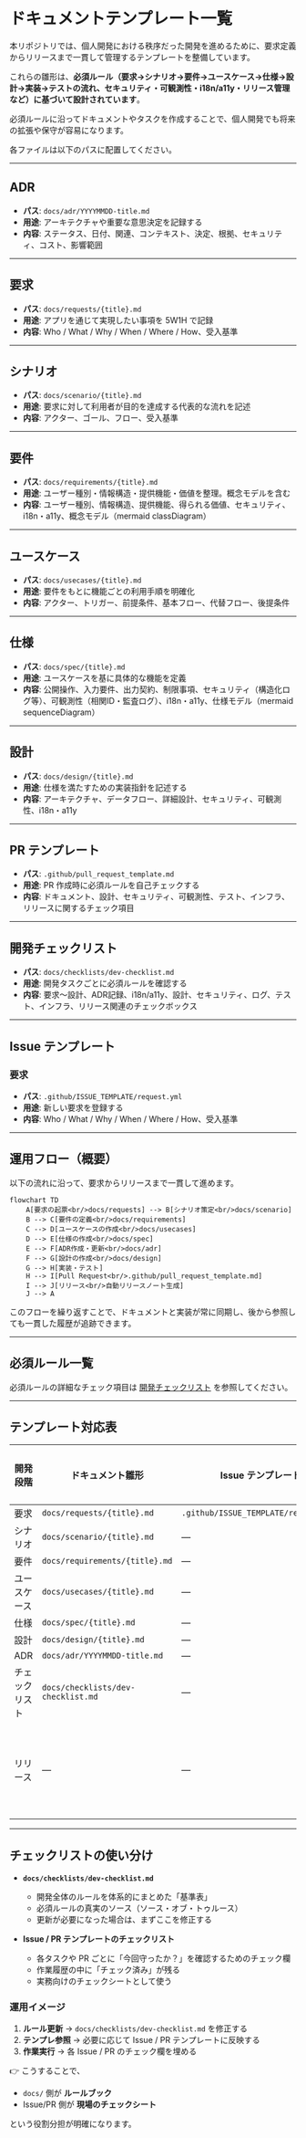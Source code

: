 # ドキュメントテンプレート一覧

本リポジトリでは、個人開発における秩序だった開発を進めるために、要求定義からリリースまで一貫して管理するテンプレートを整備しています。

これらの雛形は、**必須ルール（要求→シナリオ→要件→ユースケース→仕様→設計→実装→テストの流れ、セキュリティ・可観測性・i18n/a11y・リリース管理など）に基づいて設計されています**。

必須ルールに沿ってドキュメントやタスクを作成することで、個人開発でも将来の拡張や保守が容易になります。

各ファイルは以下のパスに配置してください。

---

## ADR
- **パス**: `docs/adr/YYYYMMDD-title.md`
- **用途**: アーキテクチャや重要な意思決定を記録する
- **内容**: ステータス、日付、関連、コンテキスト、決定、根拠、セキュリティ、コスト、影響範囲

---

## 要求
- **パス**: `docs/requests/{title}.md`
- **用途**: アプリを通じて実現したい事項を 5W1H で記録
- **内容**: Who / What / Why / When / Where / How、受入基準

---

## シナリオ
- **パス**: `docs/scenario/{title}.md`
- **用途**: 要求に対して利用者が目的を達成する代表的な流れを記述
- **内容**: アクター、ゴール、フロー、受入基準

---

## 要件
- **パス**: `docs/requirements/{title}.md`
- **用途**: ユーザー種別・情報構造・提供機能・価値を整理。概念モデルを含む
- **内容**: ユーザー種別、情報構造、提供機能、得られる価値、セキュリティ、i18n・a11y、概念モデル（mermaid classDiagram）
---

## ユースケース
- **パス**: `docs/usecases/{title}.md`
- **用途**: 要件をもとに機能ごとの利用手順を明確化
- **内容**: アクター、トリガー、前提条件、基本フロー、代替フロー、後提条件

---

## 仕様
- **パス**: `docs/spec/{title}.md`
- **用途**: ユースケースを基に具体的な機能を定義
- **内容**: 公開操作、入力要件、出力契約、制限事項、セキュリティ（構造化ログ等）、可観測性（相関ID・監査ログ）、i18n・a11y、仕様モデル（mermaid sequenceDiagram）

---

## 設計
- **パス**: `docs/design/{title}.md`
- **用途**: 仕様を満たすための実装指針を記述する
- **内容**: アーキテクチャ、データフロー、詳細設計、セキュリティ、可観測性、i18n・a11y

---

## PR テンプレート
- **パス**: `.github/pull_request_template.md`
- **用途**: PR 作成時に必須ルールを自己チェックする
- **内容**: ドキュメント、設計、セキュリティ、可観測性、テスト、インフラ、リリースに関するチェック項目

---

## 開発チェックリスト
- **パス**: `docs/checklists/dev-checklist.md`
- **用途**: 開発タスクごとに必須ルールを確認する
- **内容**: 要求〜設計、ADR記録、i18n/a11y、設計、セキュリティ、ログ、テスト、インフラ、リリース関連のチェックボックス

---

## Issue テンプレート

### 要求
- **パス**: `.github/ISSUE_TEMPLATE/request.yml`
- **用途**: 新しい要求を登録する
- **内容**: Who / What / Why / When / Where / How、受入基準

---

## 運用フロー（概要）

以下の流れに沿って、要求からリリースまで一貫して進めます。

```mermaid
flowchart TD
    A[要求の起票<br/>docs/requests] --> B[シナリオ策定<br/>docs/scenario]
    B --> C[要件の定義<br/>docs/requirements]
    C --> D[ユースケースの作成<br/>docs/usecases]
    D --> E[仕様の作成<br/>docs/spec]
    E --> F[ADR作成・更新<br/>docs/adr]
    F --> G[設計の作成<br/>docs/design]
    G --> H[実装・テスト]
    H --> I[Pull Request<br/>.github/pull_request_template.md]
    I --> J[リリース<br/>自動リリースノート生成]
    J --> A
```

このフローを繰り返すことで、ドキュメントと実装が常に同期し、後から参照しても一貫した履歴が追跡できます。

---

## 必須ルール一覧

必須ルールの詳細なチェック項目は [開発チェックリスト](./checklists/dev-checklist.md) を参照してください。

---

## テンプレート対応表

| 開発段階     | ドキュメント雛形                          | Issue テンプレート                         | PR チェック                        | セキュリティ            | 可観測性 | i18n/a11y | リリース管理         |
|--------------|-------------------------------------------|--------------------------------------------|------------------------------------|-------------------------|----------|-----------|----------------------|
| 要求         | `docs/requests/{title}.md`                | `.github/ISSUE_TEMPLATE/request.yml`       |                                    |                         |          |           |                      |
| シナリオ     | `docs/scenario/{title}.md`                | —                                          |                                    |                         |          |           |                      |
| 要件         | `docs/requirements/{title}.md`            | —                                          |                                    | ✅                      | ✅       | ✅        |                      |
| ユースケース | `docs/usecases/{title}.md`                | —                                          |                                    |                         |          |           |                      |
| 仕様         | `docs/spec/{title}.md`                    | —                                          |                                    | ✅                      | ✅       | ✅        |                      |
| 設計         | `docs/design/{title}.md`                  | —                                          |                                    | ✅                      | ✅       | ✅        |                      |
| ADR          | `docs/adr/YYYYMMDD-title.md`              | —                                          |                                    | ✅                      | ✅       |           |                      |
| チェックリスト | `docs/checklists/dev-checklist.md`      | —                                          | `.github/pull_request_template.md` | ✅                      | ✅       | ✅        | ✅                   |
| リリース     | —                                         | —                                          | `.github/pull_request_template.md` | ✅（リリースノート品質） |          |           | ✅（自動生成必須） |

---

## チェックリストの使い分け

- **`docs/checklists/dev-checklist.md`**
  - 開発全体のルールを体系的にまとめた「基準表」
  - 必須ルールの真実のソース（ソース・オブ・トゥルース）
  - 更新が必要になった場合は、まずここを修正する

- **Issue / PR テンプレートのチェックリスト**
  - 各タスクや PR ごとに「今回守ったか？」を確認するためのチェック欄
  - 作業履歴の中に「チェック済み」が残る
  - 実務向けのチェックシートとして使う

### 運用イメージ
1. **ルール更新** → `docs/checklists/dev-checklist.md` を修正する
2. **テンプレ参照** → 必要に応じて Issue / PR テンプレートに反映する
3. **作業実行** → 各 Issue / PR のチェック欄を埋める

👉 こうすることで、
- `docs/` 側が **ルールブック**
- Issue/PR 側が **現場のチェックシート**

という役割分担が明確になります。
